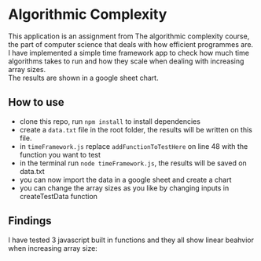 # Algorithmic Complexity

This application is an assignment from The algorithmic complexity course, the part of computer science that deals with how efficient programmes are.   
I have implemented a simple time framework app to check how much time algorithms takes to run and how they scale when dealing with increasing array sizes.  
The results are shown in a google sheet chart.

## How to use
- clone this repo, run `npm install` to install dependencies  
- create a `data.txt` file in the root folder, the results will be written on this file.
- in `timeFramework.js` replace `addFunctionToTestHere` on line 48 with the function you want to test
- in the terminal run `node timeFramework.js`, the results will be saved on data.txt
- you can now import the data in a google sheet and create a chart
- you can change the array sizes as you like by changing inputs in createTestData function

## Findings
I have tested 3 javascript built in functions and they all show linear beahvior when increasing array size:
